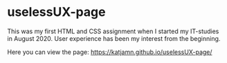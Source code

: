 # uselessUX-page

This was my first HTML and CSS assignment when I started my IT-studies in August 2020. User experience has been my interest from the beginning.

Here you can view the page: https://katjamn.github.io/uselessUX-page/
